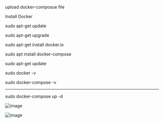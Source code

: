 upload docker-composue file

Install Docker

sudo apt-get update

sudo apt-get upgrade

sudo apt-get install docker.io

sudo apt install docker-compose

sudo apt-get update

sudo docker -v

sudo docker-compose -v

---

sudo docker-compose up -d

![image](https://user-images.githubusercontent.com/44902732/228494711-e22ecce5-e5d9-40b5-9413-2d31619bded1.png)


![image](https://user-images.githubusercontent.com/44902732/228495129-8c6d44c5-d4bd-44a2-bef6-451db787d1fb.png)


